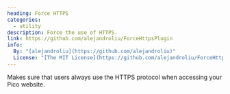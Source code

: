 ```yaml
---
heading: Force HTTPS
categories:
  - utility
description: Force the use of HTTPS.
link: https://github.com/alejandroliu/ForceHttpsPlugin
info:
  By: "[alejandroliu](https://github.com/alejandroliu)"
  License: "[The MIT License](https://github.com/alejandroliu/ForceHttpsPlugin/blob/master/LICENSE)"
---
```


Makes sure that users always use the HTTPS protocol when accessing your Pico website.

